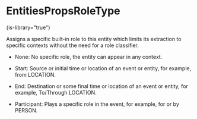 # EntitiesPropsRoleType

{is-library="true"}

<snippet id="EntitiesPropsRoleType_snippet">



Assigns a specific built-in role to this entity which limits its extraction to specific contexts without the need for a role classifier.

* None: No specific role, the entity can appear in any context.

* Start: Source or initial time or location of an event or entity, for example, from LOCATION.

* End: Destination or some final time or location of an event or entity, for example, To/Through LOCATION.

* Participant: Plays a specific role in the event, for example, for or by PERSON.



</snippet>